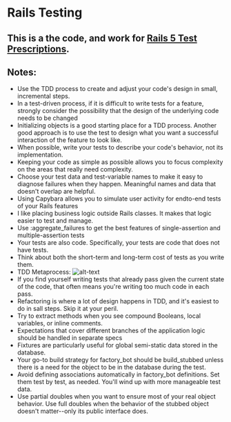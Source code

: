 # Rails Testing

## This is a the code, and work for [Rails 5 Test Prescriptions](https://pragprog.com/book/nrtest3/rails-5-test-prescriptions).

## Notes:

- Use the TDD process to create and adjust your code's design in small, incremental steps.
- In a test-driven process, if it is difficult to write tests for a feature, strongly consider the possibility that the design of the underlying code needs to be changed
- Initializing objects is a good starting place for a TDD process. Another good approach is to use the test to design what you want a successful interaction of the feature to look like.
- When possible, write your tests to describe your code's behavior, not its implementation.
- Keeping your code as simple as possible allows you to focus complexity on the areas that really need complexity.
- Choose your test data and test-variable names to make it easy to diagnose failures when they happen. Meaningful names and data that doesn't overlap are helpful.
- Using Capybara allows you to simulate user activity for endto-end tests of your Rails features
- I like placing business logic outside Rails classes. It makes that logic easier to test and manage.
- Use :aggregate_failures to get the best features of single-assertion and multiple-assertion tests
- Your tests are also code. Specifically, your tests are code that does not have tests.
- Think about both the short-term and long-term cost of tests as you write them.
- TDD Metaprocess: ![alt-text](https://imgur.com/NoDqEc6.png "TDD Process")
- If you find yourself writing tests that already pass given the current state of the code, that often means you're writing too much code in each pass.
- Refactoring is where a lot of design happens in TDD, and it's easiest to do in sall steps. Skip it at your peril.
- Try to extract methods when you see compound Booleans, local variables, or inline comments.
- Expectations that cover different branches of the application logic should be handled in separate specs
- Fixtures are particularly useful for global semi-static data stored in the database.
- Your go-to build strategy for factory_bot should be build_stubbed unless there is a need for the object to be in the database during the test.
- Avoid defining associations automatically in factory_bot definitions. Set them test by test, as needed. You'll wind up with more manageable test data.
- Use partial doubles when you want to ensure most of your real object behavior. Use full doubles when the behavior of the stubbed object doesn't matter--only its public interface does.
